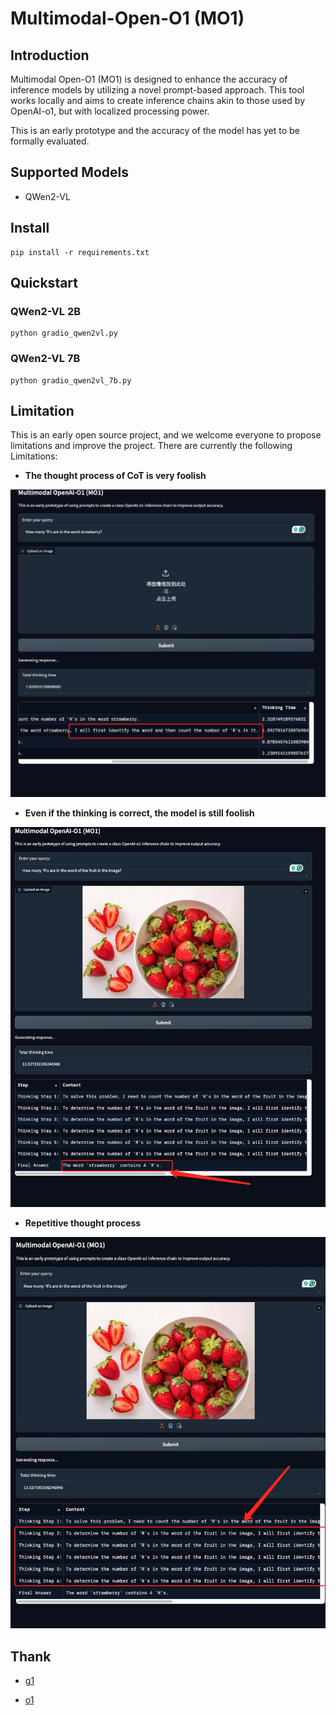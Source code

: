 # Multimodal-Open-O1 (MO1)


## Introduction

Multimodal Open-O1 (MO1) is designed to enhance the accuracy of inference models by utilizing a novel prompt-based approach. This tool works locally and aims to create inference chains akin to those used by OpenAI-o1, but with localized processing power.
  
This is an early prototype and the accuracy of the model has yet to be formally evaluated. 



## Supported Models

- QWen2-VL

## Install

```
pip install -r requirements.txt
```

## Quickstart

### QWen2-VL 2B
```
python gradio_qwen2vl.py
```

### QWen2-VL 7B
```
python gradio_qwen2vl_7b.py
```


## Limitation
This is an early open source project, and we welcome everyone to propose limitations and improve the project. There are currently the following Limitations:

- **The thought process of CoT is very foolish**

![limitation1](figs/limitation1.jpg)

- **Even if the thinking is correct, the model is still foolish**

![limitation2](figs/limitation2.jpg)

- **Repetitive thought process**

![limitation3](figs/limitation3.jpg)


## Thank

- [g1](https://github.com/bklieger-groq/g1) 

- [o1](https://github.com/win4r/o1) 


